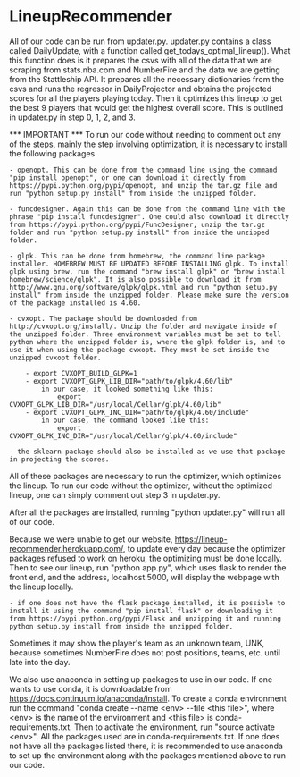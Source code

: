 # LineupRecommender
All of our code can be run from updater.py. updater.py contains a class called DailyUpdate, with a function called get_todays_optimal_lineup(). What this function does is it prepares the csvs with all of the data that we are scraping from stats.nba.com and NumberFire and the data we are getting from the Stattleship API. It prepares all the necessary dictionaries from the csvs and runs the regressor in DailyProjector and obtains the projected scores for all the players playing today. Then it optimizes this lineup to get the best 9 players that would get the highest overall score. This is outlined in updater.py in step 0, 1, 2, and 3. 

*** IMPORTANT ***
To run our code without needing to comment out any of the steps, mainly the step involving optimization, it is necessary to install the following packages
	
	- openopt. This can be done from the command line using the command "pip install openopt", or one can download it directly from https://pypi.python.org/pypi/openopt, and unzip the tar.gz file and run "python setup.py install" from inside the unzipped folder.

	- funcdesigner. Again this can be done from the command line with the phrase "pip install funcdesigner". One could also download it directly from https://pypi.python.org/pypi/FuncDesigner, unzip the tar.gz folder and run "python setup.py install" from inside the unzipped folder. 

	- glpk. This can be done from homebrew, the command line package installer. HOMEBREW MUST BE UPDATED BEFORE INSTALLING glpk. To install glpk using brew, run the command "brew install glpk" or "brew install homebrew/science/glpk". It is also possible to download it from http://www.gnu.org/software/glpk/glpk.html and run "python setup.py install" from inside the unzipped folder. Please make sure the version of the package installed is 4.60.

	- cvxopt. The package should be downloaded from http://cvxopt.org/install/. Unzip the folder and navigate inside of the unzipped folder. Three environment variables must be set to tell python where the unzipped folder is, where the glpk folder is, and to use it when using the package cvxopt. They must be set inside the unzipped cvxopt folder.

		- export CVXOPT_BUILD_GLPK=1
		- export CVXOPT_GLPK_LIB_DIR="path/to/glpk/4.60/lib" 
		   	in our case, it looked something like this:
		   		export CVXOPT_GLPK_LIB_DIR="/usr/local/Cellar/glpk/4.60/lib"
		- export CVXOPT_GLPK_INC_DIR="path/to/glpk/4.60/include"
			in our case, the command looked like this:
				export CVXOPT_GLPK_INC_DIR="/usr/local/Cellar/glpk/4.60/include"

	- the sklearn package should also be installed as we use that package in projecting the scores.

All of these packages are necessary to run the optimizer, which optimizes the lineup. To run our code without the optimizer, without the optimized lineup, one can simply comment out step 3 in updater.py.

After all the packages are installed, running "python updater.py" will run all of our code. 

Because we were unable to get our website, https://lineup-recommender.herokuapp.com/, to update every day because the optimizer packages refused to work on heroku, the optimizing must be done locally. Then to see our lineup, run "python app.py", which uses flask to render the front end, and the address, localhost:5000,  will display the webpage with the lineup locally. 

	- if one does not have the flask package installed, it is possible to install it using the command "pip install flask" or downloading it from https://pypi.python.org/pypi/Flask and unzipping it and running python setup.py install from inside the unzipped folder. 

Sometimes it may show the player's team as an unknown team, UNK, because sometimes NumberFire does not post positions, teams, etc. until late into the day.

We also use anaconda in setting up packages to use in our code. If one wants to use conda, it is downloadable from https://docs.continuum.io/anaconda/install. To create a conda environment run the command "conda create --name &lt;env&gt; --file &lt;this file&gt;", where &lt;env&gt; is the name of the environment and &lt;this file&gt; is conda-requirements.txt. Then to activate the environment, run "source activate &lt;env&gt;". All the packages used are in conda-requirements.txt. If one does not have all the packages listed there, it is recommended to use anaconda to set up the environment along with the packages mentioned above to run our code. 
